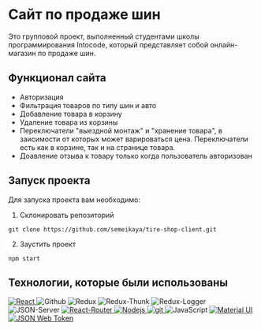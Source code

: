 # Сайт по продаже шин

Это групповой проект, выполненный студентами школы программирования Intocode, который представляет собой онлайн-магазин по продаже шин. 

## Функционал сайта

* Авторизация
* Фильтрация товаров по типу шин и авто
* Добавление товара в корзину
* Удаление товара из корзины
* Переключатели "выездной монтаж" и "хранение товара", в заисимости от которых может варироваться цена. Переключатели есть как в корзине, так и на странице товара.
* Доавление отзыва к товару только когда пользователь авторизован

## Запуск проекта

Для запуска проекта вам необходимо:

1. Склонировать репозиторий
```
git clone https://github.com/semeikaya/tire-shop-client.git
```
2. Заустить проект
```
npm start
```
## Технологии, которые были использованы
<p>
  <a href="https://ru.reactjs.org/">
  <img alt="React" src="https://img.shields.io/badge/-React-45b8d8?style=for-the-badge&logo=react&logoColor=white" />
  </a>
  <img alt="Github" src="https://img.shields.io/badge/-Github-black?style=for-the-badge&logo=github&logoColor=white" />
  <img alt="Redux" src="https://img.shields.io/badge/-Redux-430098?style=for-the-badge&logo=redux&logoColor=white" />
  <img alt="Redux-Thunk" src="https://img.shields.io/badge/-Redux_Thunk-white?style=for-the-badge&logo=Redux&logoColor=430098" />
  <img alt="Redux-Logger" src="https://img.shields.io/badge/-Redux_Logger-430098?style=for-the-badge&logo=Redux&logoColor=white" />
  <img alt="JSON-Server" src="https://img.shields.io/badge/-JSON_Server-white?style=for-the-badge&logo=JSON&logoColor=black" />
  
   <a href="https://reactrouter.com/en/main">
<img alt="React-Router" src="https://img.shields.io/badge/-React_Router-black?style=for-the-badge&logo=react-router&logoColor=orange" />
  </a>
   <a href="https://nodejs.org/en/">
<img alt="Nodejs" src="https://img.shields.io/badge/-Nodejs-43853d?style=for-the-badge&logo=Node.js&logoColor=white" />
  </a>
   <a href="https://git-scm.com/">
<img alt="git" src="https://img.shields.io/badge/-Git-F05032?style=for-the-badge&logo=git&logoColor=white" />
  </a>
<img alt="JavaScript" src="https://img.shields.io/badge/-JavaScript-yellow?style=for-the-badge&logo=JavaScript&logoColor=white" />
  <a href="https://mui.com/">
<img alt="Material UI" src="https://img.shields.io/badge/-Material UI-430098?style=for-the-badge&logo=mui&logoColor=white" />
  </a>
    <a href="[https://mui.com/](https://jwt.io/)">
<img alt="JSON Web Token" src="https://img.shields.io/badge/-JWT-430098?style=for-the-badge&logo=jwt&logoColor=white" />
  </a>
  
  
  
</p>
